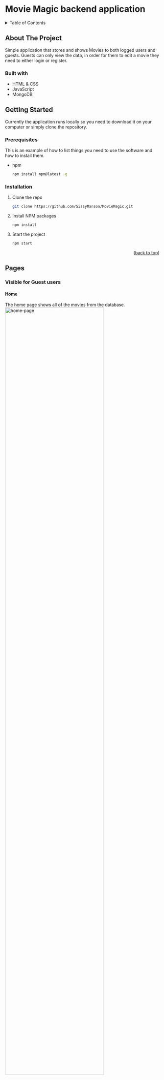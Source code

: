 <!-- Improved compatibility of back to top link: See: https://github.com/othneildrew/Best-README-Template/pull/73 -->

<a name="readme-top"></a>

# Movie Magic backend application

<!-- TABLE OF CONTENTS -->
<details>
  <summary>Table of Contents</summary>
  <ol>
    <li>
      <a href="#about-the-project">About The Project</a>
      <ul>
        <li><a href="#built-with">Built With</a></li>
      </ul>
    </li>
    <li>
      <a href="#getting-started">Getting Started</a>
      <ul>
        <li><a href="#prerequisites">Prerequisites</a></li>
        <li><a href="#installation">Installation</a></li>
      </ul>
    </li>
    <li><a href="#pages">Pages</a></li>
  </ol>
</details>

## About The Project

Simple application that stores and shows Movies to both logged users and guests. Guests can only view the data, in order for them to edit a movie they need to either login or register.

### Built with

-  HTML & CSS
-  JavaScript
-  MongoDB

## Getting Started

Currently the application runs locally so you need to download it on your computer or simply clone the repository.

### Prerequisites

This is an example of how to list things you need to use the software and how to install them.
-  npm
   ```sh
   npm install npm@latest -g
   ```

### Installation

1. Clone the repo
   ```sh
   git clone https://github.com/SissyManson/MovieMagic.git
   ```
2. Install NPM packages
   ```sh
   npm install
   ```
3. Start the project
   ```sh
   npm start
   ```

<p align="right">(<a href="#readme-top">back to top</a>)</p>


## Pages

### Visible for Guest users

#### Home
The home page shows all of the movies from the database. 
  <img alt="home-page" src="https://github.com/SissyManson/MovieMagic/assets/44162252/0c546500-2f41-417e-8142-292618a86506" width="80%">

#### Details
When you hover on the movie image the Details button is shown and it leads you to the Details page
<img alt="details" src="https://github.com/SissyManson/MovieMagic/assets/44162252/478f45d9-f1bc-44f2-80de-6568986d6b1a" width="80%">


#### About
Static about page
<img alt="about" src="https://github.com/SissyManson/MovieMagic/assets/44162252/fad05146-d332-4ac6-8c8c-4d5788678fa1" width="80%">


#### Search
Both logged in and guest users can perform search by 3 criteria
<ul>
  <li>Title</li>
  <li>Genre</li>
  <li>Year</li>
</ul>
<br>
<img alt="search" src="https://github.com/SissyManson/MovieMagic/assets/44162252/c90c068c-cf26-430b-9300-384d5916cef5" width="80%">


#### Login & Register
Users can login or register if they do not have an account
<img alt="login" src="https://github.com/SissyManson/MovieMagic/assets/44162252/8a12b3bd-11f2-4c57-9845-078e655d5667" width="80%">

<img alt="register" src="https://github.com/SissyManson/MovieMagic/assets/44162252/95719f91-b3d1-43e5-980b-db126f113c51" width="80%">

<hr>
### Pages visible for Logged users

#### Create New Movie
A logged in user can create new movies
<img alt="create-movie" src="https://github.com/SissyManson/MovieMagic/assets/44162252/1520147c-5392-4d1e-a233-065cef24c2bc" width="80%">

#### Create Cast
A logged in user can create new cast
<img alt="create-cast" src="https://github.com/SissyManson/MovieMagic/assets/44162252/b9e379c6-451d-4893-b575-e7d837991ea2" width="80%">

#### Edit Movie
A logged in user can edit the movies he has created
<img alt="edit-movie" src="https://github.com/SissyManson/MovieMagic/assets/44162252/0a7d7c0c-73df-4f1b-99ec-8c9f15443b34" width="80%">

#### Add Cast to a movie
A logged in user can attach cast to the existing movies
<img alt="add-cast" src="https://github.com/SissyManson/MovieMagic/assets/44162252/78dda7c3-6ea5-408d-b0d1-3e170214d9aa" width="80%">


